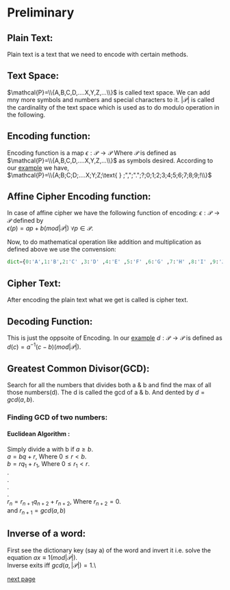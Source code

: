 # Preliminary
## Plain Text:
Plain text is a text that we need to encode with certain methods.
## Text Space:
$\mathcal{P}=\\{A,B,C,D,....X,Y,Z,...\\}$ is called text space. We can add mny more symbols and numbers and special characters to it. $|\mathcal{P}|$ is called the cardinality of the text space which is used as to do modulo operation in the following.
## Encoding function:
Encoding function is a map  $\epsilon:\mathcal{P} \rightarrow \mathcal{P}$
Where $\mathcal{P}$ is defined as $\mathcal{P}=\\{A,B,C,D,....X,Y,Z,...\\}$ as symbols desired. According to our [example](01-Storing_data.md#making-data-base) we have, \
 $\mathcal{P}=\\{A;B;C;D;....X;Y;Z;\text{ } ;",";".";?;0;1;2;3;4;5;6;7;8;9;!\\}$ 
 
 ## Affine Cipher Encoding function:
 In case of affine cipher we have the following function of encoding:
 $\epsilon:\mathcal{P}\rightarrow \mathcal{P}$ defined by \
 $\epsilon(p)=ap+b(mod |\mathcal{P}|) \text{ }\forall p\in \mathcal{P}$.

 Now, to do mathematical operation like addition and multiplication as defined above we use the convension:

 ```python
 dict={0:'A',1:'B',2:'C' ,3:'D' ,4:'E' ,5:'F' ,6:'G' ,7:'H' ,8:'I' ,9:'J',10:'K',11:'L' ,12:'M' ,13:'N' ,14:'O' ,15:'P',16:'Q' ,17:'R' ,18:'S' ,19:'T' ,20:'U',21:'V' ,22:'W' ,23:'X' ,24:'Y' ,25:'Z',26:' ',27:',',28:'.',29:'?',30:'0',31:'1',32:'2',33:'3',34:'4',35:'5',36:'6',37:'7',38:'8',39:'9',40:'!'}
 ```

 ## Cipher Text:
 After encoding the plain text what we get is called is cipher text.
 
 ## Decoding Function:
 This is just the oppsoite of Encoding.
 In our [example](01-Storing_data.md#making-data-base)
$d:\mathcal{P}\rightarrow \mathcal{P}$ is defined as $d(c)=a^{-1}(c-b)(mod|\mathcal{P}|)$.

## Greatest Common Divisor(GCD):
Search for all the numbers that divides both a & b and find the max of all those numbers(d). The d is called the gcd of a & b. And dented by $d=gcd(a,b)$.

### Finding GCD of two numbers:
#### Euclidean Algorithm :
Simply divide a with b if $a\geq b$.\
$a=bq+r$, Where $0\leq r < b$.\
$b=rq_1+r_1$, Where $0\leq r_1 < r$.\
.\
.\
.\
.\
$r_n=r_{n+1}q_{n+2}+r_{n+2}$, Where $r_{n+2}=0$.\
and $r_{n+1}=gcd(a,b)$


## Inverse of a word:
First see the dictionary key (say a) of the word and invert it i.e. solve the equation $ax\equiv 1(mod|\mathcal{P}|)$.\
Inverse exits iff $gcd(a,|\mathcal{P}|)=1$.\

[next page](./01-Storing_data.md)

                            
